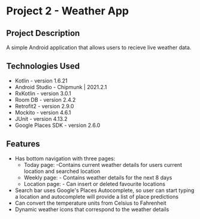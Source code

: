 # Project 2 - Weather App

## Project Description
A simple Android application that allows users to recieve live weather data.

## Technologies Used
* Kotlin - version 1.6.21
* Android Studio - Chipmunk | 2021.2.1
* RxKotlin - version 3.0.1
* Room DB - version 2.4.2
* Retrofit2 - version 2.9.0
* Mockito - version 4.6.1
* JUnit - version 4.13.2
* Google Places SDK - version 2.6.0
## Features
* Has bottom navigation with three pages:
  - Today page: -Contains current weather details for users current location and searched location
  - Weekly page: - Contains weather details for the next 8 days
  - Location page: - Can insert or deleted favourite locations
* Search bar uses Google's Places Autocomplete, so user can start typing a location and autocomplete will provide a list of place predictions
* Can convert the temperature units from Celsius to Fahrenheit
* Dynamic weather icons that correspond to the weather details
